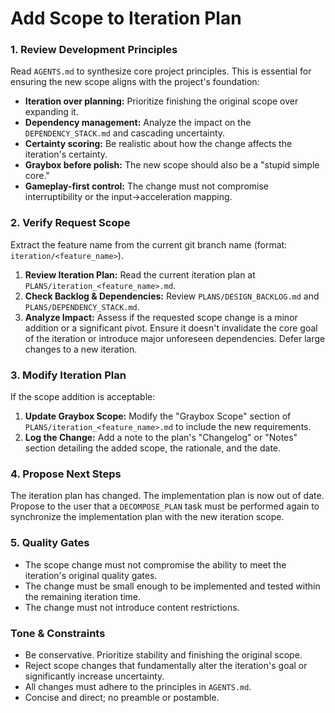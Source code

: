 # Add Scope to Iteration Plan

### 1. Review Development Principles

Read `AGENTS.md` to synthesize core project principles. This is essential for ensuring the new scope aligns with the project's foundation:
-   **Iteration over planning:** Prioritize finishing the original scope over expanding it.
-   **Dependency management:** Analyze the impact on the `DEPENDENCY_STACK.md` and cascading uncertainty.
-   **Certainty scoring:** Be realistic about how the change affects the iteration's certainty.
-   **Graybox before polish:** The new scope should also be a "stupid simple core."
-   **Gameplay-first control:** The change must not compromise interruptibility or the input→acceleration mapping.

### 2. Verify Request Scope

Extract the feature name from the current git branch name (format: `iteration/<feature_name>`).

1.  **Review Iteration Plan:** Read the current iteration plan at `PLANS/iteration_<feature_name>.md`.
3.  **Check Backlog & Dependencies:** Review `PLANS/DESIGN_BACKLOG.md` and `PLANS/DEPENDENCY_STACK.md`.
4.  **Analyze Impact:** Assess if the requested scope change is a minor addition or a significant pivot. Ensure it doesn't invalidate the core goal of the iteration or introduce major unforeseen dependencies. Defer large changes to a new iteration.

### 3. Modify Iteration Plan

If the scope addition is acceptable:

1.  **Update Graybox Scope:** Modify the "Graybox Scope" section of `PLANS/iteration_<feature_name>.md` to include the new requirements.
2.  **Log the Change:** Add a note to the plan's "Changelog" or "Notes" section detailing the added scope, the rationale, and the date.

### 4. Propose Next Steps

The iteration plan has changed. The implementation plan is now out of date. Propose to the user that a `DECOMPOSE_PLAN` task must be performed again to synchronize the implementation plan with the new iteration scope.

### 5. Quality Gates

-   The scope change must not compromise the ability to meet the iteration's original quality gates.
-   The change must be small enough to be implemented and tested within the remaining iteration time.
-   The change must not introduce content restrictions.

### Tone & Constraints

-   Be conservative. Prioritize stability and finishing the original scope.
-   Reject scope changes that fundamentally alter the iteration's goal or significantly increase uncertainty.
-   All changes must adhere to the principles in `AGENTS.md`.
-   Concise and direct; no preamble or postamble.